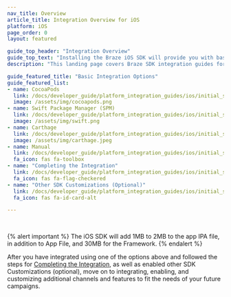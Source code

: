 ```yaml
---
nav_title: Overview
article_title: Integration Overview for iOS
platform: iOS
page_order: 0
layout: featured

guide_top_header: "Integration Overview"
guide_top_text: "Installing the Braze iOS SDK will provide you with basic analytics functionality (session handling) as well as basic in-app messages. You must further customize your integration for additional channels and features. <br> <br> The Braze iOS SDK can be installed or updated using CocoaPods, Carthage, Swift Package Manager, or a Manual integration."
description: "This landing page covers Braze SDK integration guides for CocoaPods, Swift Package Manager, Carthage, and more."

guide_featured_title: "Basic Integration Options"
guide_featured_list:
- name: CocoaPods
  link: /docs/developer_guide/platform_integration_guides/ios/initial_sdk_setup/cocoapods/
  image: /assets/img/cocoapods.png
- name: Swift Package Manager (SPM)
  link: /docs/developer_guide/platform_integration_guides/ios/initial_sdk_setup/swift_package_manager/
  image: /assets/img/swift.png
- name: Carthage
  link: /docs/developer_guide/platform_integration_guides/ios/initial_sdk_setup/carthage_integration/
  image: /assets/img/carthage.jpeg
- name: Manual
  link: /docs/developer_guide/platform_integration_guides/ios/initial_sdk_setup/manual_integration_options/
  fa_icon: fas fa-toolbox
- name: "Completing the Integration"
  link: /docs/developer_guide/platform_integration_guides/ios/initial_sdk_setup/completing_integration/
  fa_icon: fas fa-flag-checkered
- name: "Other SDK Customizations (Optional)"
  link: /docs/developer_guide/platform_integration_guides/ios/initial_sdk_setup/other_sdk_customizations/
  fa_icon: fas fa-id-card-alt

---
```


<br>

{% alert important %}
The iOS SDK will add 1MB to 2MB to the app IPA file, in addition to App File, and 30MB for the Framework.
{% endalert %}

After you have integrated using one of the options above and followed the steps for [Completing the Integration]({{site.baseurl}}/developer_guide/platform_integration_guides/ios/initial_sdk_setup/completing_integration/), as well as enabled other SDK Customizations (optional), move on to integrating, enabling, and customizing additional channels and features to fit the needs of your future campaigns.  

<br>
